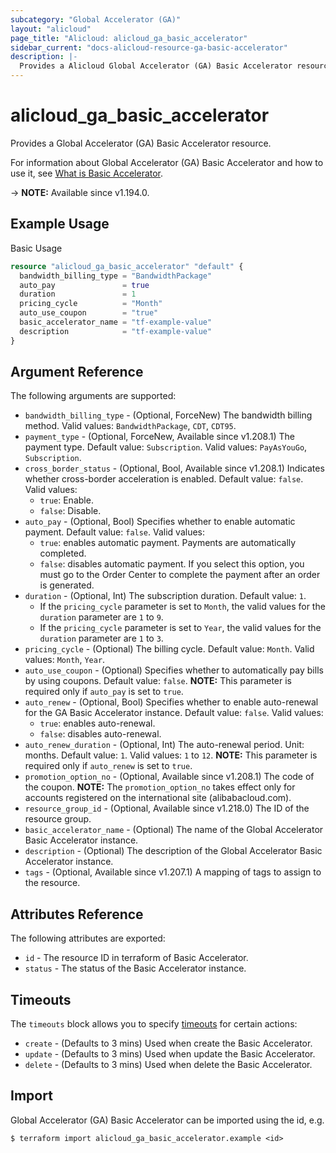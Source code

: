 ```yaml
---
subcategory: "Global Accelerator (GA)"
layout: "alicloud"
page_title: "Alicloud: alicloud_ga_basic_accelerator"
sidebar_current: "docs-alicloud-resource-ga-basic-accelerator"
description: |-
  Provides a Alicloud Global Accelerator (GA) Basic Accelerator resource.
---
```


# alicloud_ga_basic_accelerator

Provides a Global Accelerator (GA) Basic Accelerator resource.

For information about Global Accelerator (GA) Basic Accelerator and how to use it, see [What is Basic Accelerator](https://www.alibabacloud.com/help/en/global-accelerator/latest/api-ga-2019-11-20-createbasicaccelerator).

-> **NOTE:** Available since v1.194.0.

## Example Usage

Basic Usage

```terraform
resource "alicloud_ga_basic_accelerator" "default" {
  bandwidth_billing_type = "BandwidthPackage"
  auto_pay               = true
  duration               = 1
  pricing_cycle          = "Month"
  auto_use_coupon        = "true"
  basic_accelerator_name = "tf-example-value"
  description            = "tf-example-value"
}
```

## Argument Reference

The following arguments are supported:

* `bandwidth_billing_type` - (Optional, ForceNew) The bandwidth billing method. Valid values: `BandwidthPackage`, `CDT`, `CDT95`.
* `payment_type` - (Optional, ForceNew, Available since v1.208.1) The payment type. Default value: `Subscription`. Valid values: `PayAsYouGo`, `Subscription`.
* `cross_border_status` - (Optional, Bool, Available since v1.208.1) Indicates whether cross-border acceleration is enabled. Default value: `false`. Valid values:
  - `true`: Enable.
  - `false`: Disable.
* `auto_pay` - (Optional, Bool) Specifies whether to enable automatic payment. Default value: `false`. Valid values:
  - `true`: enables automatic payment. Payments are automatically completed.
  - `false`: disables automatic payment. If you select this option, you must go to the Order Center to complete the payment after an order is generated.
* `duration` - (Optional, Int) The subscription duration. Default value: `1`.
  * If the `pricing_cycle` parameter is set to `Month`, the valid values for the `duration` parameter are `1` to `9`.
  * If the `pricing_cycle` parameter is set to `Year`, the valid values for the `duration` parameter are `1` to `3`.
* `pricing_cycle` - (Optional) The billing cycle. Default value: `Month`. Valid values: `Month`, `Year`.
* `auto_use_coupon` - (Optional) Specifies whether to automatically pay bills by using coupons. Default value: `false`. **NOTE:** This parameter is required only if `auto_pay` is set to `true`.
* `auto_renew` - (Optional, Bool) Specifies whether to enable auto-renewal for the GA Basic Accelerator instance. Default value: `false`. Valid values:
  - `true`: enables auto-renewal.
  - `false`: disables auto-renewal.
* `auto_renew_duration` - (Optional, Int) The auto-renewal period. Unit: months. Default value: `1`. Valid values: `1` to `12`. **NOTE:** This parameter is required only if `auto_renew` is set to `true`.
* `promotion_option_no` - (Optional, Available since v1.208.1) The code of the coupon. **NOTE:** The `promotion_option_no` takes effect only for accounts registered on the international site (alibabacloud.com).
* `resource_group_id` - (Optional, Available since v1.218.0) The ID of the resource group.
* `basic_accelerator_name` - (Optional) The name of the Global Accelerator Basic Accelerator instance.
* `description` - (Optional) The description of the Global Accelerator Basic Accelerator instance.
* `tags` - (Optional, Available since v1.207.1) A mapping of tags to assign to the resource.

## Attributes Reference

The following attributes are exported:

* `id` - The resource ID in terraform of Basic Accelerator.
* `status` - The status of the Basic Accelerator instance.

## Timeouts

The `timeouts` block allows you to specify [timeouts](https://www.terraform.io/docs/configuration-0-11/resources.html#timeouts) for certain actions:

* `create` - (Defaults to 3 mins) Used when create the Basic Accelerator.
* `update` - (Defaults to 3 mins) Used when update the Basic Accelerator.
* `delete` - (Defaults to 3 mins) Used when delete the Basic Accelerator.

## Import

Global Accelerator (GA) Basic Accelerator can be imported using the id, e.g.

```shell
$ terraform import alicloud_ga_basic_accelerator.example <id>
```
